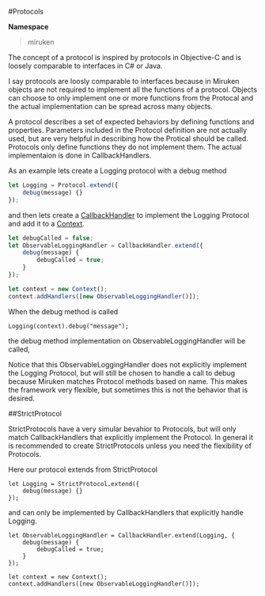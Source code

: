 #Protocols

**Namespace**
>miruken

The concept of a protocol is inspired by protocols in Objective-C and is loosely comparable to interfaces in C# or Java.

I say protocols are loosly comparable to interfaces because in Miruken objects are not required to implement all the functions of a protocol.
Objects can choose to only implement one or more functions from the Protocal and the actual implementation can be spread across many objects.

A protocol describes a set of expected behaviors by defining functions and properties. Parameters included in the Protocol definition are not actually used, but are very helpful in describing how the Protical should be called.
Protocols only define functions they do not implement them.
The actual implementaion is done in CallbackHandlers.

As an example lets create a Logging protocol with a debug method
```JavaScript
let Logging = Protocol.extend({
	debug(message) {}
});
```

and then lets create a [CallbackHandler](CallbackHandler.md) to implement the Logging Protocol and add it to a [Context](Context.md).

```JavaScript
let debugCalled = false;
let ObservableLoggingHandler = CallbackHandler.extend({
	debug(message) {
		debugCalled = true;
	}
});  

let context = new Context();
context.addHandlers([new ObservableLoggingHandler()]);
```
When the debug method is called 

	Logging(context).debug("message");

the debug method implementation on ObservableLoggingHandler will be called, 

Notice that this ObservableLoggingHandler does not explicitly implement the Logging Protocol, 
but will still be chosen to handle a call to debug because Miruken matches
Protocol methods based on name.  This makes the framework very flexible, but sometimes
this is not the behavior that is desired.

##StrictProtocol

StrictProtocols have a very simular bevahior to Protocols, but will only match 
CallbackHandlers that explicitly implement the Protocol.  In general it is recommended to 
create StrictProtocols unless you need the flexibility of Protocols.

Here our protocol extends from StrictProtocol

	let Logging = StrictProtocol.extend({
		debug(message) {}
	});

and can only be implemented by CallbackHandlers that explicitly handle Logging.

	let ObservableLoggingHandler = CallbackHandler.extend(Logging, {
    	debug(message) {
    		debugCalled = true;
    	}
    });   

	let context = new Context();
	context.addHandlers([new ObservableLoggingHandler()]);

